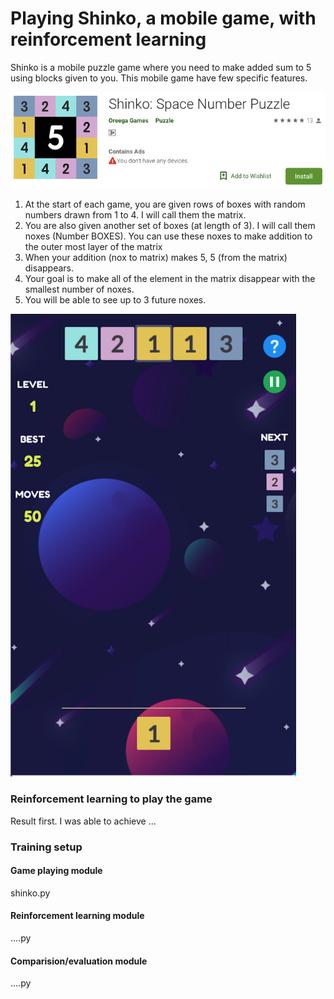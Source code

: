 # Playing Shinko, a mobile game, with reinforcement learning
Shinko is a mobile puzzle game where you need to make added sum to 5 using blocks given to you. This mobile game have few specific features.

![shinko](images/shinko_google_store.png)

1. At the start of each game, you are given rows of boxes with random numbers drawn from 1 to 4. I will call them the matrix. 
2. You are also given another set of boxes (at length of 3). I will call them noxes (Number BOXES). You can use these noxes to make addition to the outer most layer of the matrix
3. When your addition (nox to matrix) makes 5, 5 (from the matrix) disappears. 
4. Your goal is to make all of the element in the matrix disappear with the smallest number of noxes. 
5. You will be able to see up to 3 future noxes. 

![shinko](images/game_set.png)

### Reinforcement learning to play the game
Result first. I was able to achieve ... 


### Training setup
#### Game playing module
shinko.py



#### Reinforcement learning module
....py


#### Comparision/evaluation module
....py



